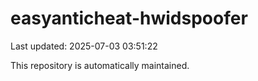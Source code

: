# easyanticheat-hwidspoofer

Last updated: 2025-07-03 03:51:22

This repository is automatically maintained.
